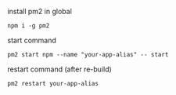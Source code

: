 install pm2 in global
```
npm i -g pm2
```

start command
```
pm2 start npm --name "your-app-alias" -- start
```

restart command (after re-build)
```
pm2 restart your-app-alias
```
